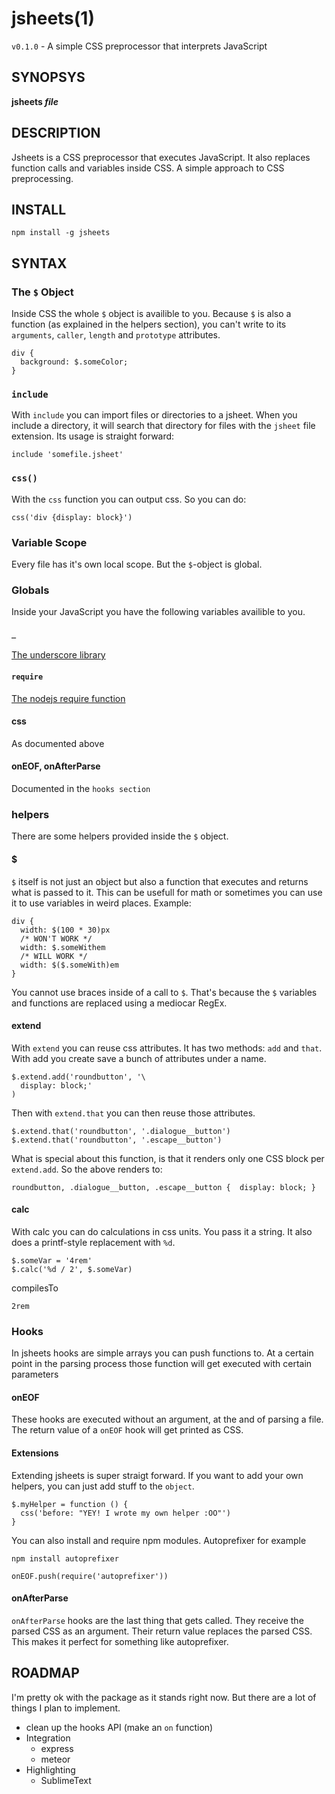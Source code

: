 jsheets(1)
======

`v0.1.0` - A simple CSS preprocessor that interprets JavaScript

SYNOPSYS
-------

**jsheets _file_**

DESCRIPTION
----------

Jsheets is a CSS preprocessor that executes JavaScript. It also replaces function calls and variables inside CSS. A simple approach to CSS preprocessing.

INSTALL
------

```
npm install -g jsheets
```

SYNTAX
------

### The `$` Object
Inside CSS the whole `$` object is availible to you. Because `$` is also a function (as explained in the helpers section), you can't write to its `arguments`, `caller`, `length` and `prototype` attributes.

```
div {
  background: $.someColor;
}
```

### `include`
With `include` you can import files or directories to a jsheet. When you include a directory, it will search that directory for files with the `jsheet` file extension. Its usage is straight forward:

```
include 'somefile.jsheet'
```

### `css()`
With the `css` function you can output css. So you can do:

```
css('div {display: block}')
```

### Variable Scope
Every file has it's own local scope. But the `$`-object is global.

### Globals
Inside your JavaScript you have the following variables availible to you.

#### `_`

[The underscore library](0.1.0)

#### `require`

[The nodejs require function](https://nodejs.org/api/globals.html#globals_require)

#### css

As documented above

#### onEOF, onAfterParse

Documented in the `hooks section`

### helpers
There are some helpers provided inside the `$` object.

#### $
`$` itself is not just an object but also a function that executes and returns what is passed to it. This can be usefull for math or sometimes you can use it to use variables in weird places. Example:

```
div {
  width: $(100 * 30)px
  /* WON'T WORK */
  width: $.someWithem
  /* WILL WORK */
  width: $($.someWith)em
}
```

You cannot use braces inside of a call to `$`. That's because the `$` variables and functions are replaced using a mediocar RegEx.

#### extend
With `extend` you can reuse css attributes. It has two methods: `add` and `that`. With add you create save a bunch of attributes under a name.

```
$.extend.add('roundbutton', '\
  display: block;'
)
```

Then with `extend.that` you can then reuse those attributes.

```
$.extend.that('roundbutton', '.dialogue__button')
$.extend.that('roundbutton', '.escape__button')
```

What is special about this function, is that it renders only one CSS block per `extend.add`. So the above renders to:

```
roundbutton, .dialogue__button, .escape__button {  display: block; }
```

#### calc
With calc you can do calculations in css units. You pass it a string. It also does a printf-style replacement with `%d`.

```
$.someVar = '4rem'
$.calc('%d / 2', $.someVar)
```

compilesTo
```
2rem
```

### Hooks

In jsheets hooks are simple arrays you can push functions to. At a certain point in the parsing process those function will get executed with certain parameters

#### onEOF

These hooks are executed without an argument, at the and of parsing a file. The return value of a `onEOF` hook will get printed as CSS.

#### Extensions

Extending jsheets is super straigt forward. If you want to add your own helpers, you can just add stuff to the `object`.

```
$.myHelper = function () {
  css('before: "YEY! I wrote my own helper :OO"')
}
```

You can also install and require npm modules. Autoprefixer for example

```
npm install autoprefixer
```

```
onEOF.push(require('autoprefixer'))
```


#### onAfterParse

`onAfterParse` hooks are the last thing that gets called. They receive the parsed CSS as an argument. Their return value replaces the parsed CSS. This makes it perfect for something like autoprefixer.

ROADMAP
-------

I'm pretty ok with the package as it stands right now. But there are a lot of things I plan to implement.

* clean up the hooks API (make an `on` function)
* Integration
  * express
  * meteor
* Highlighting
  * SublimeText